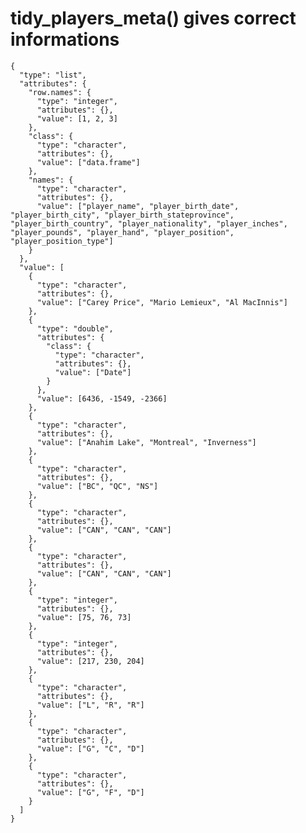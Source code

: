 # tidy_players_meta() gives correct informations

    {
      "type": "list",
      "attributes": {
        "row.names": {
          "type": "integer",
          "attributes": {},
          "value": [1, 2, 3]
        },
        "class": {
          "type": "character",
          "attributes": {},
          "value": ["data.frame"]
        },
        "names": {
          "type": "character",
          "attributes": {},
          "value": ["player_name", "player_birth_date", "player_birth_city", "player_birth_stateprovince", "player_birth_country", "player_nationality", "player_inches", "player_pounds", "player_hand", "player_position", "player_position_type"]
        }
      },
      "value": [
        {
          "type": "character",
          "attributes": {},
          "value": ["Carey Price", "Mario Lemieux", "Al MacInnis"]
        },
        {
          "type": "double",
          "attributes": {
            "class": {
              "type": "character",
              "attributes": {},
              "value": ["Date"]
            }
          },
          "value": [6436, -1549, -2366]
        },
        {
          "type": "character",
          "attributes": {},
          "value": ["Anahim Lake", "Montreal", "Inverness"]
        },
        {
          "type": "character",
          "attributes": {},
          "value": ["BC", "QC", "NS"]
        },
        {
          "type": "character",
          "attributes": {},
          "value": ["CAN", "CAN", "CAN"]
        },
        {
          "type": "character",
          "attributes": {},
          "value": ["CAN", "CAN", "CAN"]
        },
        {
          "type": "integer",
          "attributes": {},
          "value": [75, 76, 73]
        },
        {
          "type": "integer",
          "attributes": {},
          "value": [217, 230, 204]
        },
        {
          "type": "character",
          "attributes": {},
          "value": ["L", "R", "R"]
        },
        {
          "type": "character",
          "attributes": {},
          "value": ["G", "C", "D"]
        },
        {
          "type": "character",
          "attributes": {},
          "value": ["G", "F", "D"]
        }
      ]
    }

